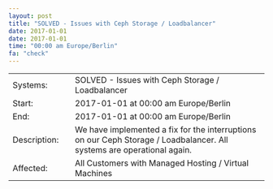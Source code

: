 ```yaml
---
layout: post
title: "SOLVED - Issues with Ceph Storage / Loadbalancer"
date: 2017-01-01
date: 2017-01-01
time: "00:00 am Europe/Berlin"
fa: "check"
---
```


|                   |   |                                                                      |
|-------------------|---|----------------------------------------------------------------------|
| Systems:          |   | SOLVED - Issues with Ceph Storage / Loadbalancer|
| Start:            |   | 2017-01-01 at 00:00 am Europe/Berlin |
| End:	      |   | 2017-01-01 at 00:00 am Europe/Berlin |
| Description:      |   | We have implemented a fix for the interruptions on our Ceph Storage / Loadbalancer. All systems are operational again. |
| Affected:         |   | All Customers with Managed Hosting / Virtual Machines |